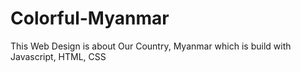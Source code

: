 # Colorful-Myanmar
This Web Design is about Our Country, Myanmar which is build with Javascript, HTML, CSS
